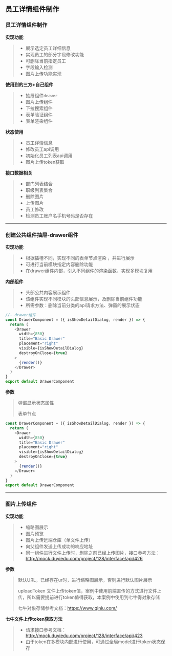 ## 员工详情组件制作

### 员工详情组件制作

**实现功能**

> - 展示选定员工详细信息
> - 实现员工的部分字段修改功能
> - 可删除当前指定员工
> - 字段输入检测
> - 图片上传功能实现

**使用到的三方+自己组件**

> - 抽屉组件`deawer`
> - 图片上传组件
> - 下拉搜索组件
> - 表单验证组件
> - 表单渲染组件

**状态使用**

> - 员工详情信息
> - 修改员工api调用
> - 初始化员工列表api调用
> - 图片上传token获取

**接口数据相关**

> - 部门列表结合
> - 职级列表集合
> - 删除图片
> - 上传图片
> - 员工修改
> - 检测员工账户名手机号码是否存在

---



### 创建公共组件抽屉-drawer组件

**实现功能**

> - 根据插槽不同，实现不同的表单节点渲染 ，并进行展示
> - 可进行当前模块指定内容删除功能
> - 在drawer组件内部，引入不同组件的渲染函数，实现多模块复用

**内部组件**

> - 头部公共内容展示组件
> - 该组件实现不同模块的头部信息展示，及删除当前组件功能
> - 所需参数：删除当前分类的api请求方法、弹窗的展示状态

```js
//- drawer组件
const DrawerComponent = ({ isShowDetailDialog, render }) => {
  return (
    <Drawer
      width={850}
      title="Basic Drawer"
      placement="right"
      visible={isShowDetailDialog}
      destroyOnClose={true}
    >
      {render()}
    </Drawer>
  )
}
export default DrawerComponent
```

**参数**

> 弹窗显示状态属性
>
> 表单节点



```js
const DrawerComponent = ({ isShowDetailDialog, render }) => {
  return (
    <Drawer
      width={850}
      title="Basic Drawer"
      placement="right"
      visible={isShowDetailDialog}
      destroyOnClose={true}
    >
      {render()}
    </Drawer>
  )
}
export default DrawerComponent

```

---

### 图片上传组件

**实现功能**

> - 缩略图展示
> - 图片预览
> - 图片上传远端仓库（单文件上传）
> - 向父组件发送上传成功的响应地址
> - 同一组件进行文件上传时，删除之前已经上传图片，接口参考方法：http://mock.duyiedu.com/project/128/interface/api/426

**参数**

> 默认URL，已经存在ur时，进行缩略图展示，否则进行默认图片展示
>
> uploadToken  文件上传token值，案例中使用前端直传的方式进行文件上传，所以需要提前进行token值得获取，本案例中使用到七牛得对象存储
>
> 七牛对象存储参考文档：https://www.qiniu.com/

**七牛文件上传token获取方法**

> - 请求接口参考文档：http://mock.duyiedu.com/project/128/interface/api/423
> - 由于token在多模块内部进行使用，可通过全局model进行token状态保存

